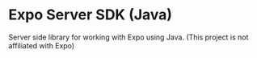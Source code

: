 
# Expo Server SDK (Java)
Server side library for working with Expo using Java.
(This project is not affiliated with Expo)